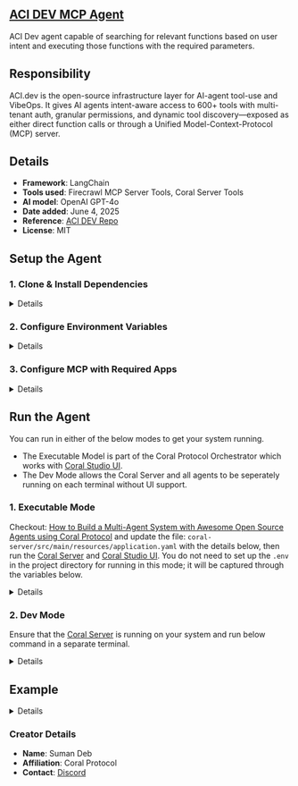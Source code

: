 ## [ACI DEV MCP Agent](https://github.com/Coral-Protocol/firecrawl-coral-agent.git)

ACI Dev agent capable of searching for relevant functions based on user intent and executing those functions with the required parameters.

## Responsibility
ACI.dev is the open-source infrastructure layer for AI-agent tool-use and VibeOps. It gives AI agents intent-aware access to 600+ tools with multi-tenant auth, granular permissions, and dynamic tool discovery—exposed as either direct function calls or through a Unified Model-Context-Protocol (MCP) server.


## Details
- **Framework**: LangChain
- **Tools used**: Firecrawl MCP Server Tools, Coral Server Tools
- **AI model**: OpenAI GPT-4o
- **Date added**: June 4, 2025
- **Reference**: [ACI DEV Repo](https://github.com/aipotheosis-labs/aci)
- **License**: MIT

## Setup the Agent

### 1. Clone & Install Dependencies

<details>

Ensure that the [Coral Server](https://github.com/Coral-Protocol/coral-server) is running on your system. If you are trying to run Open Deep Research agent and require an input, you can either create your agent which communicates on the coral server or run and register the [Interface Agent](https://github.com/Coral-Protocol/Coral-Interface-Agent) on the Coral Server  


```bash
# In a new terminal clone the repository:
git clone https://github.com/Coral-Protocol/Coral-AciDevMCP-Agent

# Navigate to the project directory:
cd Coral-AciDevMCP-Agent

# Download and run the UV installer, setting the installation directory to the current one
curl -LsSf https://astral.sh/uv/install.sh | env UV_INSTALL_DIR=$(pwd) sh

# Create a virtual environment named `.venv` using UV
uv venv .venv

# Activate the virtual environment
source .venv/bin/activate

# install uv
pip install uv

# Install dependencies from `pyproject.toml` using `uv`:
uv sync
```

</details>

### 2. Configure Environment Variables

<details>

Get the API Key:
[OpenAI](https://platform.openai.com/api-keys) || 
[Github Token](https://github.com/settings/tokens)

```bash
# Create .env file in project root
cp -r .env_sample .env
```

Check if the .env file has correct URL for Coral Server and adjust the parameters accordingly.

</details>

### 3. Configure MCP with Required Apps

<details>
  
1. Go to the "App Store" on your ACI.dev Dashboard.

2. Search for "Gmail" using the search bar, then click on the Gmail app from the results.

3. Click "Configure App" to begin setup.

4. Enable the toggle for "Use ACI.dev's OAuth2 App" and confirm your choice.

5. Choose your agent by selecting the "Default Agent" or any other preferred agent.

6. Enter an Account Owner ID of your choice, then click "Start OAuth2 Flow".

7. Select the Gmail account you wish to connect.

8. Grant permission to ACI.dev by checking the required box, then click "Continue" to complete the configuration.

</details>

## Run the Agent

You can run in either of the below modes to get your system running.  

- The Executable Model is part of the Coral Protocol Orchestrator which works with [Coral Studio UI](https://github.com/Coral-Protocol/coral-studio).  
- The Dev Mode allows the Coral Server and all agents to be seperately running on each terminal without UI support.  

### 1. Executable Mode

Checkout: [How to Build a Multi-Agent System with Awesome Open Source Agents using Coral Protocol](https://github.com/Coral-Protocol/existing-agent-sessions-tutorial-private-temp) and update the file: `coral-server/src/main/resources/application.yaml` with the details below, then run the [Coral Server](https://github.com/Coral-Protocol/coral-server) and [Coral Studio UI](https://github.com/Coral-Protocol/coral-studio). You do not need to set up the `.env` in the project directory for running in this mode; it will be captured through the variables below.

<details>

For Linux or MAC:

```bash
# PROJECT_DIR="/PATH/TO/YOUR/PROJECT"

applications:
  - id: "app"
    name: "Default Application"
    description: "Default application for testing"
    privacyKeys:
      - "default-key"
      - "public"
      - "priv"

registry:
  Aacidevmcp_agent:
    options:
      - name: "API_KEY"
        type: "string"
        description: "API key for the service"
      - name: "ACI_OWNER_ID"
        type: "string"
        description: "ACI OWNER IDfor the service"
      - name: "ACI_API_KEY"
        type: "string"
        description: "ACI API KEYfor the service"
    runtime:
      type: "executable"
      command: ["bash", "-c", "${PROJECT_DIR}/run_agent.sh main.py"]
      environment:
        - name: "API_KEY"
          from: "API_KEY"
        - name: "ACI_OWNER_ID"
          from: "ACI_OWNER_ID"
        - name: "ACI_API_KEY"
          from: "ACI_API_KEY"
        - name: "MODEL_NAME"
          value: "gpt-4.1"
        - name: "MODEL_PROVIDER"
          value: "openai"
        - name: "MODEL_TOKEN"
          value: "16000"
        - name: "MODEL_TEMPERATURE"
          value: "0.3"

```
For Windows, create a powershell command (run_agent.ps1) and run:

```bash
command: ["powershell","-ExecutionPolicy", "Bypass", "-File", "${PROJECT_DIR}/run_agent.ps1","main.py"]
```

</details>

### 2. Dev Mode

Ensure that the [Coral Server](https://github.com/Coral-Protocol/coral-server) is running on your system and run below command in a separate terminal.

<details>

```bash
# Run the agent using `uv`:
uv run python main.py
```

You can view the agents running in Dev Mode using the [Coral Studio UI](https://github.com/Coral-Protocol/coral-studio) by running it separately in a new terminal.

</details>


## Example

<details>

```bash
# Input:
can you ask aci dev to check my github- sd2879 and return me recent repository i made

#Output:
The GitHub repositories created by the user sd2879 are:

1. ai-taxi-stand - https://github.com/sd2879/ai-taxi-stand
2. archscan-mistral-ai - https://github.com/sd2879/archscan-mistral-ai
3. cad_pdf_extractror - https://github.com/sd2879/cad_pdf_extractror
4. docker-image-CI-CD - https://github.com/sd2879/docker-image-CI-CD
5. llama_scoutie_ai - https://github.com/sd2879/llama_scoutie_ai
6. mangalX - https://github.com/sd2879/mangalX
7. quant_track_crypto - https://github.com/sd2879/quant_track_crypto
8. rag_pipeline - https://github.com/sd2879/rag_pipeline
9. rooftop_solar_potential - https://github.com/sd2879/rooftop_solar_potential
10. rooftop_solar_potential_using_detectron2 - https://github.com/sd2879/rooftop_solar_potential_using_detectron2
11. sd2879 - https://github.com/sd2879/sd2879
12. test-repo - https://github.com/sd2879/test-repo

```

</details>

### Creator Details
- **Name**: Suman Deb
- **Affiliation**: Coral Protocol
- **Contact**: [Discord](https://discord.com/invite/Xjm892dtt3)

